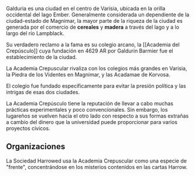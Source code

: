 Galduria es una ciudad en el centro de Varisia, ubicada en la orilla occidental del lago Ember. Generalmente considerada un dependiente de la ciudad-estado de Magnimar, la mayor parte de la riqueza de la ciudad es generada por el comercio de **cereales** y **madera** a través del lago y a lo largo del río Lampblack. 

Su verdadero reclamo a la fama es su colegio arcano, la [[Academia del Crepúsculo]] cuya fundación en 4629 AR por Galdurin Barmier fue el establecimiento de la ciudad.

La Academia Crepuscular rivaliza con los colegios más grandes en Varisia, la Piedra de los Videntes en Magnimar, y las Acadamae de Korvosa.

El colegio fue fundado específicamente para evitar la presión política y las intrigas de esas dos ciudades.

La Academia Crepúsculo tiene la reputación de llevar a cabo muchas prácticas experimentales y poco convencionales. Sin embargo, los lugareños se vuelven hacia el otro lado con respecto a sus formas extrañas a cambio del dinero que la universidad puede proporcionar para varios proyectos cívicos.

## Organizaciones
La Sociedad Harrowed usa la Academia Crepuscular como una especie de "frente", concentrándose en los misterios contenidos en las cartas Harrow.